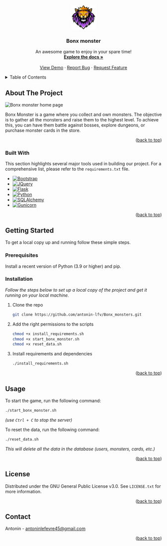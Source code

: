 <a name="readme-top"></a>

<!-- PROJECT LOGO -->
<br />
<div align="center">
  <a href="https://github.com/antonin-lfv/Bonx_monsters">
    <img src="assets/img/logo_bonx.png" alt="Logo" width="80" height="80">
  </a>

<h3 align="center">Bonx monster</h3>

  <p align="center">
    An awesome game to enjoy in your spare time!
    <br />
    <a href="https://github.com/antonin-lfv/Bonx_monsters/ReadMe.md"><strong>Explore the docs »</strong></a>
    <br />
    <br />
    <a href="https://github.com/antonin-lfv/Bonx_monsters">View Demo</a>
    ·
    <a href="https://github.com/antonin-lfv/Bonx_monsters/issues">Report Bug</a>
    ·
    <a href="https://github.com/antonin-lfv/Bonx_monsters/issues">Request Feature</a>
  </p>
</div>



<!-- TABLE OF CONTENTS -->
<details>
  <summary>Table of Contents</summary>
  <ol>
    <li>
      <a href="#about-the-project">About The Project</a>
      <ul>
        <li><a href="#built-with">Built With</a></li>
      </ul>
    </li>
    <li>
      <a href="#getting-started">Getting Started</a>
      <ul>
        <li><a href="#prerequisites">Prerequisites</a></li>
        <li><a href="#installation">Installation</a></li>
      </ul>
    </li>
    <li><a href="#usage">Usage</a></li>
    <li><a href="#license">License</a></li>
    <li><a href="#contact">Contact</a></li>
  </ol>
</details>



<!-- ABOUT THE PROJECT -->

## About The Project

![Bonx monster home page](https://user-images.githubusercontent.com/63207451/229769113-150f328e-c4e4-4fdf-a9bb-2e89bc8ccb25.png)

Bonx Monster is a game where you collect and own monsters. The objective is to gather all the monsters and raise them to
the highest level. To achieve this, you can have them battle against bosses, explore dungeons, or purchase monster cards
in the store.

<p align="right">(<a href="#readme-top">back to top</a>)</p>

### Built With

This section highlights several major tools used in building our project. For a comprehensive list, please refer to
the `requirements.txt` file.

* [![Bootstrap][Bootstrap.com]][Bootstrap-url]
* [![JQuery][JQuery.com]][JQuery-url]
* [![Flask][Flask.com]][Flask-url]
* [![Python][Python.com]][Python-url]
* [![SQLAlchemy][SQLAlchemy.com]][SQLAlchemy-url]
* [![Gunicorn][Gunicorn.com]][Gunicorn-url]

<p align="right">(<a href="#readme-top">back to top</a>)</p>



<!-- GETTING STARTED -->

## Getting Started

To get a local copy up and running follow these simple steps.

### Prerequisites

Install a recent version of Python (3.9 or higher) and pip.

### Installation

_Follow the steps below to set up a local copy of the project and get it running on your local machine._

1. Clone the repo
   ```sh
   git clone https://github.com/antonin-lfv/Bonx_monsters.git
   ```

2. Add the right permissions to the scripts

   ```bash
   chmod +x install_requirements.sh
   chmod +x start_bonx_monster.sh
   chmod +x reset_data.sh
   ```

3. Install requirements and dependencies
   ```sh
   ./install_requirements.sh
   ```

<p align="right">(<a href="#readme-top">back to top</a>)</p>


<!-- USAGE EXAMPLES -->

## Usage

To start the game, run the following command:
   ```bash
   ./start_bonx_monster.sh
   ```

_(use `Ctrl + C` to stop the server)_

To reset the data, run the following command:
   ```bash
   ./reset_data.sh
   ```

_This will delete all the data in the database (users, monsters, cards, etc.)_


<p align="right">(<a href="#readme-top">back to top</a>)</p>


<!-- LICENSE -->

## License

Distributed under the GNU General Public License v3.0. See `LICENSE.txt` for more information.

<p align="right">(<a href="#readme-top">back to top</a>)</p>



<!-- CONTACT -->

## Contact

Antonin - antoninlefevre45@gmail.com

<p align="right">(<a href="#readme-top">back to top</a>)</p>


<!-- MARKDOWN LINKS & IMAGES -->
<!-- https://www.markdownguide.org/basic-syntax/#reference-style-links -->

[Bootstrap.com]: https://img.shields.io/badge/Bootstrap-563D7C?style=for-the-badge&logo=bootstrap&logoColor=white

[Bootstrap-url]: https://getbootstrap.com

[JQuery.com]: https://img.shields.io/badge/jQuery-0769AD?style=for-the-badge&logo=jquery&logoColor=white

[JQuery-url]: https://jquery.com

[Flask.com]: https://img.shields.io/badge/Flask-000000?style=for-the-badge&logo=flask&logoColor=white

[Flask-url]: https://flask.palletsprojects.com/en/2.2.x/

[SQLAlchemy.com]: https://img.shields.io/badge/SQLAlchemy-000000?style=for-the-badge&logo=sqlalchemy&logoColor=white

[SQLAlchemy-url]: https://www.sqlalchemy.org/

[Gunicorn.com]: https://img.shields.io/badge/Gunicorn-000000?style=for-the-badge&logo=gunicorn&logoColor=white

[Gunicorn-url]: https://gunicorn.org/

[Python.com]: https://img.shields.io/badge/Python-14354C?style=for-the-badge&logo=python&logoColor=white

[Python-url]: https://www.python.org/